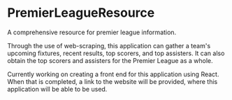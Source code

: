 # PremierLeagueResource

A comprehensive resource for premier league information.

Through the use of web-scraping, this application can gather a team's upcoming fixtures, recent results, top scorers, and top assisters. It can also obtain the top scorers and assisters for the Premier League as a whole.

Currently working on creating a front end for this application using React. When that is completed, a link to the website will be provided, where this application will be able to be used.
